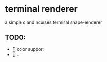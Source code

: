 # terminal renderer

a simple c and ncurses terminal shape-renderer

## TODO:

 - [] color support
 - [] .. 

